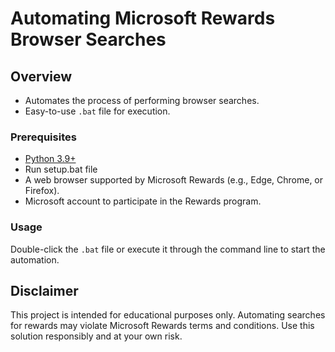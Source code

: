 # Automating Microsoft Rewards Browser Searches

## Overview
- Automates the process of performing browser searches.
- Easy-to-use `.bat` file for execution.

### Prerequisites

- [Python 3.9+](https://www.python.org/downloads/)
- Run setup.bat file
- A web browser supported by Microsoft Rewards (e.g., Edge, Chrome, or Firefox).
- Microsoft account to participate in the Rewards program.

### Usage
Double-click the `.bat` file or execute it through the command line to start the automation.

## Disclaimer
This project is intended for educational purposes only. Automating searches for rewards may violate Microsoft Rewards terms and conditions. Use this solution responsibly and at your own risk.
